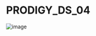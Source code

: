 # PRODIGY_DS_04











![image](https://github.com/user-attachments/assets/42ce92b6-d72b-42f8-9971-73c016dfd65f)
